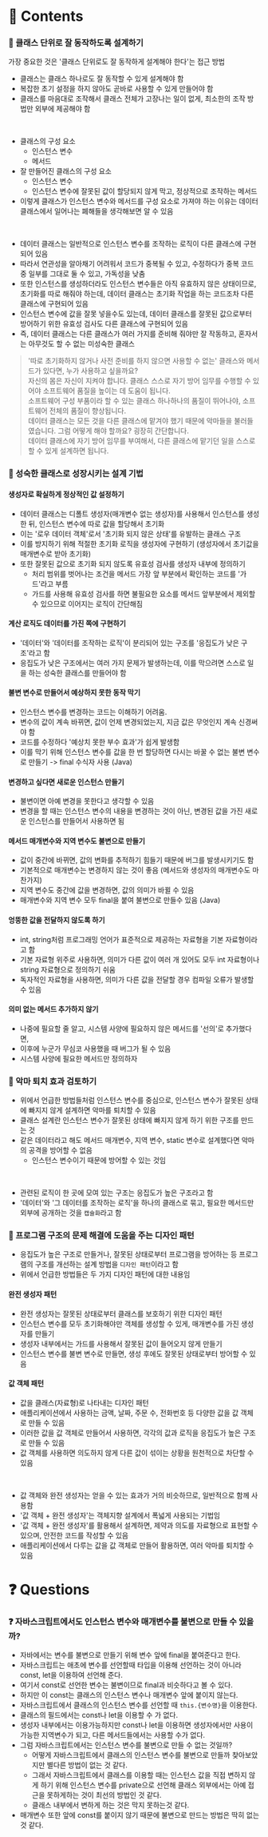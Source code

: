 # 📌 Contents

### 📌 클래스 단위로 잘 동작하도록 설계하기

가장 중요한 것은 '클래스 단위로도 잘 동작하게 설계해야 한다'는 접근 방법

- 클래스는 클래스 하나로도 잘 동작할 수 있게 설계해야 함
- 복잡한 초기 설정을 하지 않아도 곧바로 사용할 수 있게 만들어야 함
- 클래스를 마음대로 조작해서 클래스 전체가 고장나는 일이 없게, 최소한의 조작 방법만 외부에 제공해야 함

<br />

- 클래스의 구성 요소
  - 인스턴스 변수
  - 메서드
- 잘 만들어진 클래스의 구성 요소
  - 인스턴스 변수
  - 인스턴스 변수에 잘못된 값이 할당되지 않게 막고, 정상적으로 조작하는 메서드
- 이렇게 클래스가 인스턴스 변수와 메서드를 구성 요소로 가져야 하는 이유는 데이터 클래스에서 일어나는 폐해들을 생각해보면 알 수 있음

<br />

- 데이터 클래스는 일반적으로 인스턴스 변수를 조작하는 로직이 다른 클래스에 구현되어 있음
- 따라서 연관성을 알아채기 어려워서 코드가 중복될 수 있고, 수정하다가 중복 코드 중 일부를 그대로 둘 수 있고, 가독성을 낮춤
- 또한 인스턴스를 생성하더라도 인스턴스 변수들은 아직 유효하지 않은 상태이므로, 초기화를 따로 해줘야 하는데, 데이터 클래스는 초기화 작업을 하는 코드조차 다른 클래스에 구현되어 있음
- 인스턴스 변수에 값을 잘못 넣을수도 있는데, 데이터 클래스를 잘못된 값으로부터 방어하기 위한 유효성 검사도 다른 클래스에 구현되어 있음
- 즉, 데이터 클래스는 다른 클래스가 여러 가지를 준비해 줘야만 잘 작동하고, 혼자서는 아무것도 할 수 없는 미성숙한 클래스

> '따로 초기화하지 않거나 사전 준비를 하지 않으면 사용할 수 없는' 클래스와 메서드가 있다면, 누가 사용하고 싶을까요?  
> 자신의 몸은 자신이 지켜야 합니다. 클래스 스스로 자기 방어 임무를 수행할 수 있어야 소프트웨어 품질을 높이는 데 도움이 됩니다.  
> 소프트웨어 구성 부품이라 할 수 있는 클래스 하나하나의 품질이 뛰어나야, 소프트웨어 전체의 품질이 향상됩니다.  
> 데이터 클래스는 모든 것을 다른 클래스에 맡겨야 했기 때문에 악마들을 불러들였습니다. 그럼 어떻게 해야 할까요? 굉장히 간단합니다.  
> 데이터 클래스에 자기 방어 임무를 부여해서, 다른 클래스에 맡기던 일을 스스로 할 수 있게 설계하면 됩니다.

### 📌 성숙한 클래스로 성장시키는 설계 기법

#### 생성자로 확실하게 정상적인 값 설정하기

- 데이터 클래스는 디폴트 생성자(매개변수 없는 생성자)를 사용해서 인스턴스를 생성한 뒤, 인스턴스 변수에 따로 값을 할당해서 초기화
- 이는 '로우 데이터 객체'로서 '초기화 되지 않은 상태'를 유발하는 클래스 구조
- 이를 방지하기 위해 적절한 초기화 로직을 생성자에 구현하기 (생성자에서 초기값을 매개변수로 받아 초기화)
- 또한 잘못된 값으로 초기화 되지 않도록 유효성 검사를 생성자 내부에 정의하기
  - 처리 범위를 벗어나는 조건을 메서드 가장 앞 부분에서 확인하는 코드를 '가드'라고 부름
  - 가드를 사용해 유효성 검사를 하면 불필요한 요소를 메서드 앞부분에서 제외할 수 있으므로 이어지는 로직이 간단해짐

#### 계산 로직도 데이터를 가진 쪽에 구현하기

- '데이터'와 '데이터를 조작하는 로직'이 분리되어 있는 구조를 '응집도가 낮은 구조'라고 함
- 응집도가 낮은 구조에서는 여러 가지 문제가 발생하는데, 이를 막으려면 스스로 일을 하는 성숙한 클래스를 만들어야 함

#### 불변 변수로 만들어서 예상하지 못한 동작 막기

- 인스턴스 변수를 변경하는 코드는 이해하기 어려움.
- 변수의 값이 계속 바뀌면, 값이 언제 변경되었는지, 지금 값은 무엇인지 계속 신경써야 함
- 코드를 수정하다 '예상치 못한 부수 효과'가 쉽게 발생함
- 이를 막기 위해 인스턴스 변수를 값을 한 번 할당하면 다시는 바꿀 수 없는 불변 변수로 만들기 -> final 수식자 사용 (Java)

#### 변경하고 싶다면 새로운 인스턴스 만들기

- 불변이면 아예 변경을 못한다고 생각할 수 있음
- 변경을 할 때는 인스턴스 변수의 내용을 변경하는 것이 아닌, 변경된 값을 가진 새로운 인스턴스를 만들어서 사용하면 됨

#### 메서드 매개변수와 지역 변수도 불변으로 만들기

- 값이 중간에 바뀌면, 값의 변화를 추적하기 힘들기 때문에 버그를 발생시키기도 함
- 기본적으로 매개변수는 변경하지 않는 것이 좋음 (메서드와 생성자의 매개변수도 마찬가지)
- 지역 변수도 중간에 값을 변경하면, 값의 의미가 바뀔 수 있음
- 매개변수와 지역 변수 모두 final을 붙여 불변으로 만들수 있음 (Java)

#### 엉뚱한 값을 전달하지 않도록 하기

- int, string처럼 프로그래밍 언어가 표준적으로 제공하는 자료형을 기본 자료형이라고 함
- 기본 자료형 위주로 사용하면, 의미가 다른 값이 여러 개 있어도 모두 int 자료형이나 string 자료형으로 정의하기 쉬움
- 독자적인 자료형을 사용하면, 의미가 다른 값을 전달할 경우 컴파일 오류가 발생할 수 있음

#### 의미 없는 메서드 추가하지 않기

- 나중에 필요할 줄 알고, 시스템 사양에 필요하지 않은 메서드를 '선의'로 추가했다면,
- 이후에 누군가 무심코 사용했을 때 버그가 될 수 있음
- 시스템 사양에 필요한 메서드만 정의하자

### 📌 악마 퇴치 효과 검토하기

- 위에서 언급한 방법들처럼 인스턴스 변수를 중심으로, 인스턴스 변수가 잘못된 상태에 빠지지 않게 설계하면 악마를 퇴치할 수 있음
- 클래스 설계란 인스턴스 변수가 잘못된 상태에 빠지지 않게 하기 위한 구조를 만드는 것
- 같은 데이터라고 해도 메서드 매개변수, 지역 변수, static 변수로 설계했다면 악마의 공격을 방어할 수 없음
  - 인스턴스 변수이기 때문에 방어할 수 있는 것임

<br />

- 관련된 로직이 한 곳에 모여 있는 구조는 응집도가 높은 구조라고 함
- '데이터'와 '그 데이터를 조작하는 로직'을 하나의 클래스로 묶고, 필요한 메서드만 외부에 공개하는 것을 `캡슐화`라고 함

### 📌 프로그램 구조의 문제 해결에 도움을 주는 디자인 패턴

- 응집도가 높은 구조로 만들거나, 잘못된 상태로부터 프로그램을 방어하는 등 프로그램의 구조를 개선하는 설계 방법을 `디자인 패턴`이라고 함
- 위에서 언급한 방법들은 두 가지 디자인 패턴에 대한 내용임

#### 완전 생성자 패턴

- 완전 생성자는 잘못된 상태로부터 클래스를 보호하기 위한 디자인 패턴
- 인스턴스 변수를 모두 초기화해야만 객체를 생성할 수 있게, 매개변수를 가진 생성자를 만들기
- 생성자 내부에서는 가드를 사용해서 잘못된 값이 들어오지 않게 만들기
- 인스턴스 변수를 불변 변수로 만들면, 생성 후에도 잘못된 상태로부터 방어할 수 있음

#### 값 객체 패턴

- 값을 클래스(자료형)로 나타내는 디자인 패턴
- 애플리케이션에서 사용하는 금액, 날짜, 주문 수, 전화번호 등 다양한 값을 값 객체로 만들 수 있음
- 이러한 값을 값 객체로 만들어서 사용하면, 각각의 값과 로직을 응집도가 높은 구조로 만들 수 있음
- 값 객체를 사용하면 의도하지 않게 다른 값이 섞이는 상황을 원천적으로 차단할 수 있음

<br />

- 값 객체와 완전 생성자는 얻을 수 있는 효과가 거의 비슷하므로, 일반적으로 함께 사용함
- '값 객체 + 완전 생성자'는 객체지향 설계에서 폭넓게 사용되는 기법임
- '값 객체 + 완전 생성자'를 활용해서 설계하면, 제약과 의도를 자료형으로 표현할 수 있으며, 안전한 코드를 작성할 수 있음
- 애플리케이션에서 다루는 값을 값 객체로 만들어 활용하면, 여러 악마를 퇴치할 수 있음

# ❓ Questions

### ❓ 자바스크립트에서도 인스턴스 변수와 매개변수를 불변으로 만들 수 있을까?

- 자바에서는 변수를 불변으로 만들기 위해 변수 앞에 final을 붙여준다고 한다.
- 자바스크립트는 애초에 변수를 선언할때 타입을 이용해 선언하는 것이 아니라 const, let을 이용하여 선언해 준다.
- 여기서 const로 선언한 변수는 불변이므로 final과 비슷하다고 볼 수 있다.
- 하지만 이 const는 클래스의 인스턴스 변수나 매개변수 앞에 붙이지 않는다.
- 자바스크립트에서 클래스의 인스턴스 변수를 선언할 때 `this.{변수명}`을 이용한다.
- 클래스의 필드에서는 const나 let을 이용할 수 가 없다.
- 생성자 내부에서는 이용가능하지만 const나 let을 이용하면 생성자에서만 사용이 가능한 지역변수가 되고, 다른 메서드들에서는 사용할 수가 없다.
- 그럼 자바스크립트에서는 인스턴스 변수를 불변으로 만들 수 없는 것일까?
  - 어떻게 자바스크립트에서 클래스의 인스턴스 변수를 불변으로 만들까 찾아보았지만 별다른 방법이 없는 것 같다.
  - 그래서 자바스크립트에서 클래스를 이용할 때는 인스턴스 값을 직접 변하지 않게 하기 위해 인스턴스 변수를 private으로 선언해 클래스 외부에서는 아예 접근을 못하게하는 것이 최선의 방법인 것 같다.
  - 클래스 내부에서 변하게 하는 것은 막지 못하는것 같다.
- 매개변수 또한 앞에 const를 붙이지 않기 때문에 불변으로 만드는 방법은 딱히 없는 것 같다.
